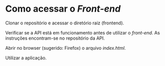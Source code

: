 # Como acessar o *Front-end*

Clonar o repositório e acessar o diretório raiz (frontend).

Verificar se a API está em funcionamento antes de utilizar o *front-end*. As instruções encontram-se no repositório da API.

Abrir no browser (sugerido: Firefox) o arquivo *index.html*.

Utilizar a aplicação.
